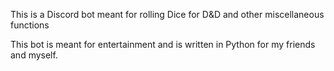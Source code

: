 This is a Discord bot meant for rolling Dice for D&D and other miscellaneous functions

This bot is meant for entertainment and is written in Python for my friends and myself.
